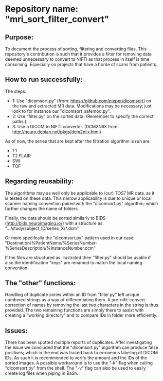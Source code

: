# Repository name: "mri_sort_filter_convert"

## Purpose:
To document the process of sorting, filtering and converting files.
This repository's contribution is such that it provides a filter for removing data deemed unnecessary to convert to NIFTI as that process in itself is time consuming. Especially on projects that have a horde of scans from patients.

## How to run successfully:
The steps:
- 1: Use "dicomsort.py" (from: https://github.com/pieper/dicomsort) on the raw and extracted MR data. Modifications may be necessary; just look to for instance our "dicomsort_safemod.py".
- 2: Use "filter.py" on the sorted data. (Remember to specify the correct paths.)
- 3: Use a DICOM to NIFTI converter. (DCM2NIIX from: http://neuro.debian.net/pkgs/dcm2niix.html)

As of now, the series that are kept after the filtration algorithm is run are:
- T1
- T2 FLAIR
- SWI
- TOF

## Regarding reusability:
The algorithms may as well only be applicable to (our) TOS7 MR data, as it is tested on these data. This narrow applicability is due to unique or local scanner naming convention paired with the "dicomsort.py" algorithm; which further changes the name of folders.

Finally, the data should be sorted similarly to BIDS (http://bids.neuroimaging.io/) with a structure as:
".../study/subject_ID/series_X/*.dcm"

Or more specifcally the "dicomsort.py" pattern used in our case:
"Destination/%PatientName/%SeriesNumber-%SeriesDescription/%InstanceNumber.dcm"

If the files are structured as illustrated then "filter.py" should be usable if also the identification "keys" are renamed to match the local naming convention.

## The "other" functions:
Handling of duplicate series within an ID from "filter.py" left unique numbered strings as a way of differentiating them. A pre-nifit-convert correction of names by removing the last two characters in the string is thus provided. The two remaining functions are simply there to assist with creating a "working directory" and to compare IDs in folder more efficiently.

## Issues:
There has been spotted multiple reports of duplicates. After investigating the issue we concluded that the "dicomsort.py" algorithm can produce false positives; which in the end was traced back to erroneous labeling of DICOM IDs. As such it is recommended to verify the amount and the IDs of the sorted images.
A possible workaround is to use the "-k" flag when calling "dicomsort.py" from the shell.
The "-v" flag can also be used to easily create log files when piping in BaSh.

